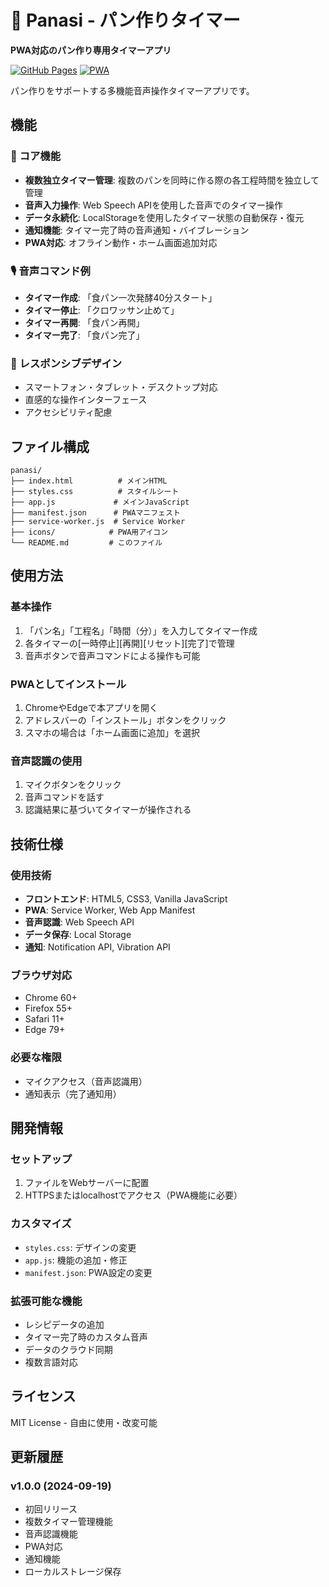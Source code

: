# 🍞 Panasi - パン作りタイマー

**PWA対応のパン作り専用タイマーアプリ**

[![GitHub Pages](https://img.shields.io/badge/GitHub%20Pages-Live%20Demo-blue)](https://[username].github.io/panasi)
[![PWA](https://img.shields.io/badge/PWA-Ready-green)](https://web.dev/progressive-web-apps/)

パン作りをサポートする多機能音声操作タイマーアプリです。

## 機能

### 🍞 コア機能
- **複数独立タイマー管理**: 複数のパンを同時に作る際の各工程時間を独立して管理
- **音声入力操作**: Web Speech APIを使用した音声でのタイマー操作
- **データ永続化**: LocalStorageを使用したタイマー状態の自動保存・復元
- **通知機能**: タイマー完了時の音声通知・バイブレーション
- **PWA対応**: オフライン動作・ホーム画面追加対応

### 🎙️ 音声コマンド例
- **タイマー作成**: 「食パン一次発酵40分スタート」
- **タイマー停止**: 「クロワッサン止めて」
- **タイマー再開**: 「食パン再開」
- **タイマー完了**: 「食パン完了」

### 📱 レスポンシブデザイン
- スマートフォン・タブレット・デスクトップ対応
- 直感的な操作インターフェース
- アクセシビリティ配慮

## ファイル構成

```
panasi/
├── index.html          # メインHTML
├── styles.css          # スタイルシート
├── app.js             # メインJavaScript
├── manifest.json      # PWAマニフェスト
├── service-worker.js  # Service Worker
├── icons/            # PWA用アイコン
└── README.md         # このファイル
```

## 使用方法

### 基本操作
1. 「パン名」「工程名」「時間（分）」を入力してタイマー作成
2. 各タイマーの[一時停止][再開][リセット][完了]で管理
3. 音声ボタンで音声コマンドによる操作も可能

### PWAとしてインストール
1. ChromeやEdgeで本アプリを開く
2. アドレスバーの「インストール」ボタンをクリック
3. スマホの場合は「ホーム画面に追加」を選択

### 音声認識の使用
1. マイクボタンをクリック
2. 音声コマンドを話す
3. 認識結果に基づいてタイマーが操作される

## 技術仕様

### 使用技術
- **フロントエンド**: HTML5, CSS3, Vanilla JavaScript
- **PWA**: Service Worker, Web App Manifest
- **音声認識**: Web Speech API
- **データ保存**: Local Storage
- **通知**: Notification API, Vibration API

### ブラウザ対応
- Chrome 60+
- Firefox 55+
- Safari 11+
- Edge 79+

### 必要な権限
- マイクアクセス（音声認識用）
- 通知表示（完了通知用）

## 開発情報

### セットアップ
1. ファイルをWebサーバーに配置
2. HTTPSまたはlocalhostでアクセス（PWA機能に必要）

### カスタマイズ
- `styles.css`: デザインの変更
- `app.js`: 機能の追加・修正
- `manifest.json`: PWA設定の変更

### 拡張可能な機能
- レシピデータの追加
- タイマー完了時のカスタム音声
- データのクラウド同期
- 複数言語対応

## ライセンス

MIT License - 自由に使用・改変可能

## 更新履歴

### v1.0.0 (2024-09-19)
- 初回リリース
- 複数タイマー管理機能
- 音声認識機能
- PWA対応
- 通知機能
- ローカルストレージ保存
